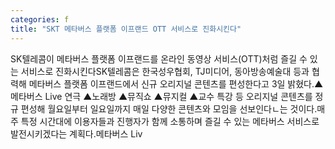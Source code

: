```yaml
---
categories: f
title: "SKT 메타버스 플랫폼 이프랜드 OTT 서비스로 진화시킨다"
---
```

SK텔레콤이 메타버스 플랫폼 이프랜드를 온라인 동영상 서비스(OTT)처럼 즐길 수 있는 서비스로 진화시킨다SK텔레콤은 한국성우협회, TJ미디어, 동아방송예술대 등과 협력해 메타버스 플랫폼 이프랜드에서 신규 오리지널 콘텐츠를 편성한다고 3일 밝혔다.▲메타버스 Live 연극 ▲노래방 ▲뮤직쇼 ▲뮤지컬 ▲교수 특강 등 오리지널 콘텐츠를 정규 편성해 월요일부터 일요일까지 매일 다양한 콘텐츠와 모임을 선보인다ㄴ는 것이다.매주 특정 시간대에 이용자들과 진행자가 함께 소통하며 즐길 수 있는 메타버스 서비스로 발전시키겠다는 계획다.메타버스 Liv